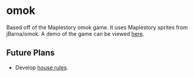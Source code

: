 # omok
Based off of the Maplestory omok game. 
It uses Maplestory sprites from jBarna/omok.
A demo of the game can be viewed [here](https://jtquach1.github.io/omok/).

## Future Plans
* Develop [house rules](https://en.wikipedia.org/wiki/Gomoku#Optional_("house")_rules). 
